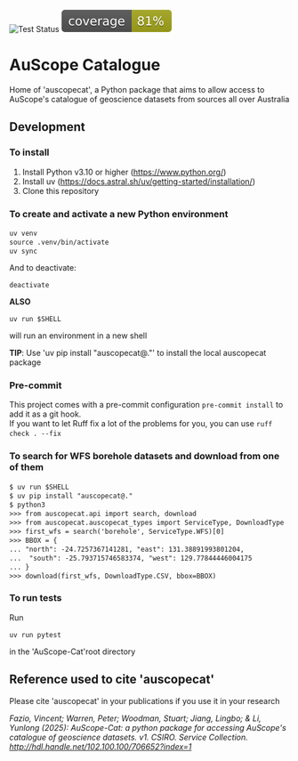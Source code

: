 ![Test Status](https://github.com/AuScope/AuScope-Cat/actions/workflows/python-build-test.yml/badge.svg)
[![Coverage Status](https://raw.githubusercontent.com/AuScope/AuScope-Cat/main/.github/badges/coverage.svg)](https://github.com/AuScope/AuScope-Cat/actions/workflows/python-build-test.yml)

# AuScope Catalogue
Home of 'auscopecat', a Python package that aims to allow access to AuScope's catalogue of geoscience datasets from sources all over Australia

## Development

### To install

1. Install Python v3.10 or higher (https://www.python.org/)
2. Install uv (https://docs.astral.sh/uv/getting-started/installation/)
3. Clone this repository

### To create and activate a new Python environment

```
uv venv
source .venv/bin/activate
uv sync
```

And to deactivate:
```
deactivate
```

**ALSO**

```
uv run $SHELL
```
will run an environment in a new shell

**TIP**: Use 'uv pip install "auscopecat@."' to install the local auscopecat package

### Pre-commit
This project comes with a pre-commit configuration `pre-commit install` to add it as a git hook.<br>
If you want to let Ruff fix a lot of the problems for you, you can use `ruff check . --fix`

### To search for WFS borehole datasets and download from one of them

```
$ uv run $SHELL
$ uv pip install "auscopecat@."
$ python3
>>> from auscopecat.api import search, download
>>> from auscopecat.auscopecat_types import ServiceType, DownloadType
>>> first_wfs = search('borehole', ServiceType.WFS)[0]
>>> BBOX = {
... "north": -24.7257367141281, "east": 131.38891993801204,
...  "south": -25.793715746583374, "west": 129.77844446004175
... }
>>> download(first_wfs, DownloadType.CSV, bbox=BBOX)
```

### To run tests

Run
```
uv run pytest
```
in the 'AuScope-Cat'root directory

## Reference used to cite 'auscopecat'

Please cite 'auscopecat' in your publications if you use it in your research  

*Fazio, Vincent; Warren, Peter; Woodman, Stuart; Jiang, Lingbo; & Li, Yunlong (2025): AuScope-Cat: a python package for accessing AuScope's catalogue of geoscience datasets. v1. CSIRO. Service Collection. http://hdl.handle.net/102.100.100/706652?index=1*
